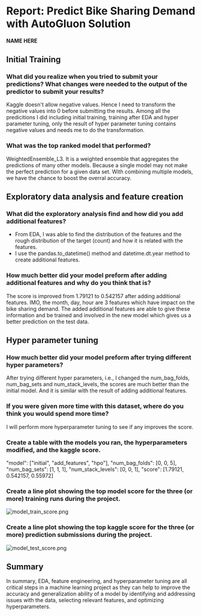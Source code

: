 # Report: Predict Bike Sharing Demand with AutoGluon Solution
#### NAME HERE

## Initial Training
### What did you realize when you tried to submit your predictions? What changes were needed to the output of the predictor to submit your results?
Kaggle doesn't allow negative values. Hence I need to transform the negative values into 0 before submitting the results. Among all the predicitions I did including initial training, training after EDA and hyper parameter tuning, only the result of hyper parameter tuning contains negative values and needs me to do the transformation.

### What was the top ranked model that performed?
WeightedEnsemble_L3. It is a weighted ensemble that aggregates the predictions of many other models. Because a single model may not make the perfect prediction for a given data set. With combining multiple models, we have the chance to boost the overral accuracy.

## Exploratory data analysis and feature creation
### What did the exploratory analysis find and how did you add additional features?
- From EDA, I was able to find the distribution of the features and the rough distribution of the target (count) and how it is related with the features.
- I use the pandas.to_datetime() method and datetime.dt.year method to create additional features.

### How much better did your model preform after adding additional features and why do you think that is?
The score is improved from 1.79121 to 0.542157 after adding additional features. IMO, the month, day, hour are 3 features which have impact on the bike sharing demand. The added additional features are able to give these information and be trained and involved in the new model which gives us a better prediction on the test data. 

## Hyper parameter tuning
### How much better did your model preform after trying different hyper parameters?
After trying different hyper parameters, i.e., I changed the num_bag_folds, num_bag_sets and num_stack_levels, the scores are much better than the initial model. And it is similar with the result of adding additional features.

### If you were given more time with this dataset, where do you think you would spend more time?
I will perform more hyperparameter tuning to see if any improves the score.

### Create a table with the models you ran, the hyperparameters modified, and the kaggle score.
  "model": ["initial", "add_features", "hpo"],
  "num_bag_folds": [0, 0, 5],
  "num_bag_sets": [1, 1, 1],
  "num_stack_levels": [0, 0, 1],
  "score": [1.79121, 0.542157, 0.55972]

### Create a line plot showing the top model score for the three (or more) training runs during the project.
![model_train_score.png](img/model_train_score.png)

### Create a line plot showing the top kaggle score for the three (or more) prediction submissions during the project.
![model_test_score.png](img/model_test_score.png)

## Summary
In summary, EDA, feature engineering, and hyperparameter tuning are all critical steps in a machine learning project as they can help to improve the accuracy and generalization ability of a model by identifying and addressing issues with the data, selecting relevant features, and optimizing hyperparameters.
